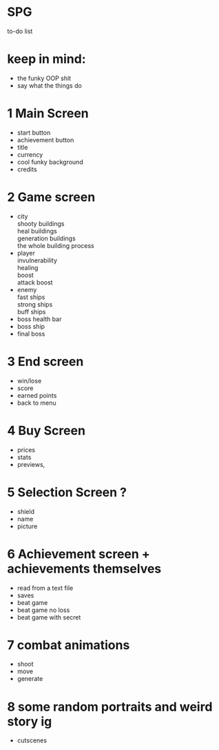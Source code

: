 # SPG
to-do list
# keep in mind:
- the funky OOP shit
- say what the things do
# 1 Main Screen 
- start button
- achievement button
- title
- currency
- cool funky background
- credits
# 2 Game screen
- city <br>
 shooty buildings<br> 
 heal buildings<br>
 generation buildings<br>
 the whole building process
- player <br>
  invulnerability<br>
  healing<br>
  boost<br>
  attack boost<br>
- enemy<br>
  fast ships<br>
  strong ships<br>
  buff ships<br>
- boss health bar
- boss ship
- final boss
# 3 End screen
- win/lose
- score 
- earned points 
- back to menu
# 4 Buy Screen
- prices
- stats
- previews, 
# 5 Selection Screen ?
- shield
- name
- picture
# 6 Achievement screen + achievements themselves
- read from a text file
- saves 
- beat game
- beat game no loss
- beat game with secret
# 7 combat animations
- shoot
- move
- generate
# 8 some random portraits and weird story ig
- cutscenes
